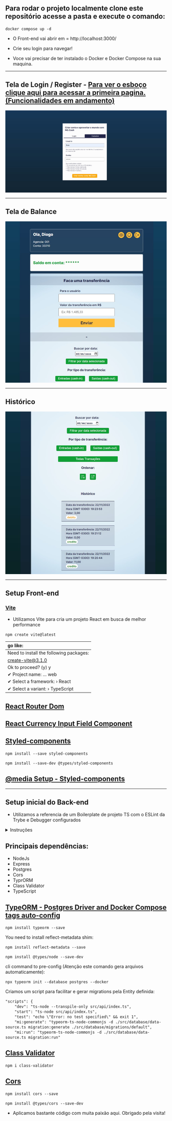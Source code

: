 ## Para rodar o projeto localmente clone este repositório acesse a pasta e execute o comando:
```
docker compose up -d
```

* O Front-end vai abrir em = http://localhost:3000/

* Crie seu login para navegar!

* Voce vai precisar de ter instalado o Docker e Docker Compose na sua maquina.
_______________________________________________________

## Tela de Login / Register - [Para ver o esboço clique aqui para acessar a primeira pagina. (Funcionalidades em andamento)](https://ng-cash-case-api-transaction.vercel.app/)

![Screenshot](https://github.com/ogoiddev/ng.cash_case_api_transaction/blob/main/frontend/public/register_Screenshot%202022-11-22%20193535.jpg?raw=true)

_______________________________________________________
## Tela de Balance

![Screenshot](https://github.com/ogoiddev/ng.cash_case_api_transaction/blob/main/frontend/public/balance_Screenshot%202022-11-22%20222531.jpg?raw=true)


_______________________________________________________

## Histórico  

![Screenshot](https://github.com/ogoiddev/ng.cash_case_api_transaction/blob/main/frontend/public/history_Screenshot%202022-11-22%20222433.jpg?raw=true)


_______________________________________________________

## Setup Front-end

### [Vite](https://vitejs.dev/guide/why.html) 

* Utilizamos Vite para cria um projeto React em busca de melhor performance

```
npm create vite@latest
```

| go like:
| :---
|  Need to install the following packages:
|  create-vite@3.1.0
|  Ok to proceed? (y) y
|  ✔ Project name: … web
|  ✔ Select a framework: › React
|  ✔ Select a variant: › TypeScript


## [React Router Dom](https://v5.reactrouter.com/web/guides/quick-start)

## [React Currency Input Field Component](https://www.npmjs.com/package/react-currency-input-field)

## [Styled-components](https://styled-components.com/docs/api#typescript)
```
npm install --save styled-components
```
```
npm install --save-dev @types/styled-components
```

## [@media Setup - Styled-components](https://www.mariokandut.com/how-to-use-media-queries-in-styled-components/)


_______________________________________________________


## Setup inicial do Back-end

* Utilizamos a referencia de um Boilerplate de projeto TS com o ESLint da Trybe e Debugger configurados

<details><summary>Instruções</summary>
<p>

### Boilerplate de projeto TS

Este projeto é uma demonstração de como iniciar um projeto com typescript com o ESLint da Trybe e Debugger configurados.

* Passo a Passo
 - Setup:

Iniciar o projeto ```npm init -y```

Instalar ```npm i -D typescript ts-node @types/node```

Iniciar o tsconfig.json com ```npx tsc --init```

Crie o arquivo inicial

```mkdir src && touch src/index.ts```
Criar o script start

No package.json, na chave scripts, adicione ```"start": "ts-node src/index.ts"```
Copiar dependências do eslint na chave devDependencies do package.json

```ruby
"eslint": "^7.32.0",
"eslint-config-airbnb-base": "^15.0.0",
"eslint-config-airbnb-typescript": "^15.0.0",
"eslint-plugin-editorconfig": "^3.2.0",
"eslint-plugin-import": "^2.25.3",
"eslint-plugin-mocha": "^9.0.0",
"eslint-plugin-sonarjs": "^0.10.0"
```

Executar npm i para instalar as dependências copiadas

Criar o arquivo .eslintrc.json com o seguinte conteúdo:

```ruby
{
  "root": true,
  "env": {
      "browser": false,
      "node": true,
      "es2021": true,
      "jest": true
  },
  "extends": [
      "plugin:@typescript-eslint/recommended",
      "airbnb-base",
      "plugin:editorconfig/noconflict",
      "plugin:mocha/recommended",
      "airbnb-typescript/base"
  ],
  "parser": "@typescript-eslint/parser",
  "parserOptions": {
      "ecmaVersion": 2019,
      "sourceType": "module",
      "project": "./tsconfig.json"
  },
  "plugins": [
      "@typescript-eslint",
      "sonarjs",
      "editorconfig",
      "mocha"
  ],
  "rules": {
      "no-underscore-dangle": "off",
      "lines-between-class-members": ["error", "always", { "exceptAfterSingleLine": true }],
      "@typescript-eslint/lines-between-class-members": ["error", "always", { "exceptAfterSingleLine": true }],
      "no-console": "off",
      "camelcase": "warn",
      "arrow-parens": [
          2,
          "always"
      ],
      "quotes": [
          2,
          "single"
      ],
      "implicit-arrow-linebreak": "off",
      "consistent-return": "off",
      "no-unused-vars": [
          "error",
          {
              "argsIgnorePattern": "^_",
              "ignoreRestSiblings": true
          }
      ],
      "object-curly-newline": "off",
      "max-params": [
          "error",
          4
      ],
      "max-lines": [
          "error",
          250
      ],
      "max-lines-per-function": [
          "error",
          {
              "max": 20,
              "skipBlankLines": true,
              "skipComments": true
          }
      ],
      "max-len": [
          "error",
          {
              "code": 100
          },
          {
              "ignoreComments": true
          }
      ],
      "complexity": [
          "error",
          5
      ],
      "import/no-extraneous-dependencies": [
          "off"
      ],
      "sonarjs/cognitive-complexity": [
          "error",
          5
      ],
      "sonarjs/no-one-iteration-loop": [
          "error"
      ],
      "sonarjs/no-identical-expressions": [
          "error"
      ],
      "sonarjs/no-use-of-empty-return-value": [
          "error"
      ],
      "sonarjs/no-extra-arguments": [
          "error"
      ],
      "sonarjs/no-identical-conditions": [
          "error"
      ],
      "sonarjs/no-collapsible-if": [
          "error"
      ],
      "sonarjs/no-collection-size-mischeck": [
          "error"
      ],
      "sonarjs/no-duplicate-string": [
          "error"
      ],
      "sonarjs/no-duplicated-branches": [
          "error"
      ],
      "sonarjs/no-identical-functions": [
          "error"
      ],
      "sonarjs/no-redundant-boolean": [
          "error"
      ],
      "sonarjs/no-unused-collection": [
          "error"
      ],
      "sonarjs/no-useless-catch": [
          "error"
      ],
      "sonarjs/prefer-object-literal": [
          "error"
      ],
      "sonarjs/prefer-single-boolean-return": [
          "error"
      ],
      "sonarjs/no-inverted-boolean-check": [
          "error"
      ]
  }
}
```
</p>
</details>

## Principais dependências:

* NodeJs
* Express
* Postgres
* Cors
* TyprORM
* Class Validator
* TypeScript


## [TypeORM - Postgres Driver and Docker Compose tags auto-config](https://typeorm.io/)

```
npm install typeorm --save
```
You need to install reflect-metadata shim:
```
npm install reflect-metadata --save
```
```
npm install @types/node --save-dev
```

cli command to pre-config (Atenção este comando gera arquivos automaticamente):
```
npx typeorm init --database postgres --docker
```

Criamos um script para facilitar e gerar migrations pela Entity definida:
```
"scripts": {
    "dev": "ts-node --transpile-only src/api/index.ts",
    "start": "ts-node src/api/index.ts",
    "test": "echo \"Error: no test specified\" && exit 1",
    "mi:generate": "typeorm-ts-node-commonjs -d ./src/database/data-source.ts migration:generate ./src/database/migrations/default",
    "mi:run": "typeorm-ts-node-commonjs -d ./src/database/data-source.ts migration:run"
```

## [Class Validator](https://www.npmjs.com/package/class-validator)
```
npm i class-validator
```

## [Cors](https://brianflove.com/2017-03-22/express-cors-typescript/)
```
npm install cors --save
```
```
npm install @types/cors --save-dev
```




* Aplicamos bastante código com muita paixão aqui. Obrigado pela visita!
